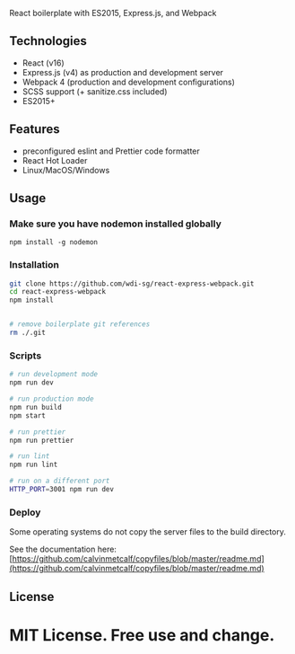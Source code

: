 React boilerplate with ES2015, Express.js, and Webpack

## Technologies

- React (v16)
- Express.js (v4) as production and development server
- Webpack 4 (production and development configurations)
- SCSS support (+ sanitize.css included)
- ES2015+

## Features
- preconfigured eslint and Prettier code formatter
- React Hot Loader
- Linux/MacOS/Windows

## Usage

### Make sure you have nodemon installed globally
```
npm install -g nodemon
```

### Installation
```bash
git clone https://github.com/wdi-sg/react-express-webpack.git
cd react-express-webpack
npm install


# remove boilerplate git references
rm ./.git
```

### Scripts
```bash
# run development mode
npm run dev

# run production mode
npm run build
npm start

# run prettier
npm run prettier

# run lint
npm run lint

# run on a different port
HTTP_PORT=3001 npm run dev
```

### Deploy

Some operating systems do not copy the server files to the build directory.

See the documentation here: [https://github.com/calvinmetcalf/copyfiles/blob/master/readme.md](https://github.com/calvinmetcalf/copyfiles/blob/master/readme.md)

## License
MIT License. Free use and change.
=======
